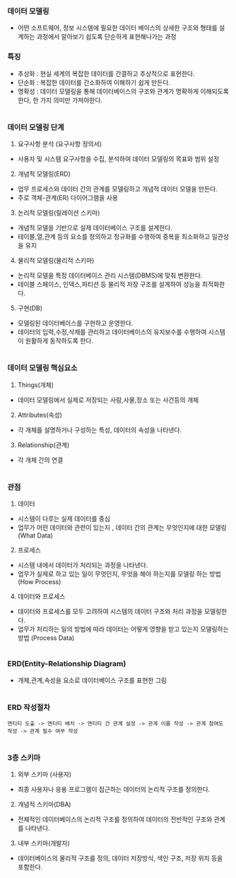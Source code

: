 ### 데이터 모델링
- 어떤 소프트웨어, 정보 시스템에 필요한 데이터 베이스의 상세한 구조와 형태를 설계하는 과정에서
  알아보기 쉽도록 단순하게 표현해나가는 과정
### 특징
- 추상화 : 현실 세계의 복잡한 데이터를 간결하고 추상적으로 표현한다.
- 단순화 : 복잡한 데이터를 간소화하여 이해하기 쉽게 만든다.
- 명확성 : 데이터 모델링을 통해 데이터베이스의 구조와 관계가 명확하게 이해되도록 한다, 한 가지 의미만 가져야한다.
#
### 데이터 모델링 단계
1. 요구사항 분석 (요구사항 정의서)
- 사용자 및 시스템 요구사항을 수집, 분석하여 데이터 모델링의 목표와 범위 설정

2. 개념적 모델링(ERD)
- 업무 프로세스와 데이터 간의 관계를 모델링하고 개념적 데이터 모델을 만든다.
- 주로 객체-관계(ER) 다이어그램을 사용

3. 논리적 모델링(릴레이션 스키마)
- 개념적 모델을 기반으로 실제 데이터베이스 구조를 설계한다.
- 테이블,열,관계 등의 요소를 정의하고 정규화를 수행하여 중복을 최소화하고 일관성을 유지

4. 물리적 모델링(물리적 스키마)
- 논리적 모델을 특정 데이터베이스 관리 시스템(DBMS)에 맞춰 변환한다.
- 테이블 스페이스, 인덱스,파티션 등 물리적 저장 구조를 설계하여 성능을 최적화한다.

5. 구현(DB)
- 모델링된 데이터베이스를 구현하고 운영한다.
- 데이터의 입력,수정,삭제를 관리하고 데이터베이스의 유지보수를 수행하여 시스템이 원활하게 동작하도록 한다.
#
### 데이터 모델링 핵심요소
1. Things(개체)
- 데이터 모델링에서 실제로 저장되는 사람,사물,장소 또는 사건등의 개체
2. Attributes(속성)
- 각 개체를 설명하거나 구성하는 특성, 데이터의 속성을 나타낸다.
3. Relationship(관계)
- 각 개체 간의 연결
#
### 관점
1. 데이터
- 시스템이 다루는 실제 데이터를 중심
- 업무가 어떤 데이터와 관련이 있는지 , 데이터 간의 관계는 무엇인지에 대한 모델링 (What Data)
2. 프로세스
- 시스템 내에서 데이터가 처리되는 과정을 나타낸다.
- 업무가 실제로 하고 있는 일이 무엇인지, 무엇을 해야 하는지를 모델링 하는 방법 (How Process)
4. 데이터와 프로세스
- 데이터와 프로세스를 모두 고려하여 시스템의 데이터 구조와 처리 과정을 모델링한다.
- 업무가 처리하는 일의 방법에 따라 데이터는 어떻게 영향을 받고 있는지 모델링하는 방법 (Process Data)
#
### ERD(Entity-Relationship Diagram)
- 개체,관계,속성을 요소로 데이터베이스 구조를 표현한 그림
#
### ERD 작성절차
```
엔티티 도출 -> 엔티티 배치 -> 엔티티 간 관계 설정 -> 관계 이름 작성 -> 관계 참여도 작성 -> 관계 필수 여부 작성
```
#
### 3층 스키마
1. 외부 스키마 (사용자)
- 최종 사용자나 응용 프로그램이 접근하는 데이터의 논리적 구조를 정의한다.
2. 개념적 스키마(DBA)
- 전체적인 데이터베이스의 논리적 구조를 정의하여 데이터의 전반적인 구조와 관계를 나타낸다.
3. 내부 스키마(개발자)
- 데이터베이스의 물리적 구조를 정의, 데이터 저장방식, 색인 구조, 저장 위치 등을 포함한다.
 
    


